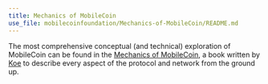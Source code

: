 ```yaml
---
title: Mechanics of MobileCoin
use_file: mobilecoinfoundation/Mechanics-of-MobileCoin/README.md
---
```

The most comprehensive conceptual (and technical) exploration of MobileCoin can be found in the [Mechanics of MobileCoin](https://raw.githubusercontent.com/UkoeHB/Mechanics-of-MobileCoin/master/Mechanics-of-MobileCoin-v0-0-39-preview-10-11.pdf), 
a book written by [Koe](https://github.com/UkoeHB) to describe every aspect of the protocol and network from the ground up.

